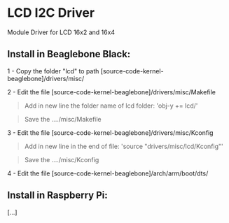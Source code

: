 LCD I2C Driver
===============

Module Driver for LCD 16x2 and 16x4



Install in Beaglebone Black:
-----------------
1 - Copy the folder "lcd" to path [source-code-kernel-beaglebone]/drivers/misc/

2 - Edit the file [source-code-kernel-beaglebone]/drivers/misc/Makefile

  > Add in new line the folder name of lcd folder: 'obj-y   += lcd/'
  
  > Save the ..../misc/Makefile
  
3 - Edit the file [source-code-kernel-beaglebone]/drivers/misc/Kconfig

  > Add in new line in the end of file: 'source "drivers/misc/lcd/Kconfig"'
  
  > Save the ..../misc/Kconfig

4 - Edit the file [source-code-kernel-beaglebone]/arch/arm/boot/dts/

  >
  
  >
  
  >






Install in Raspberry Pi:
-------------
[...]
